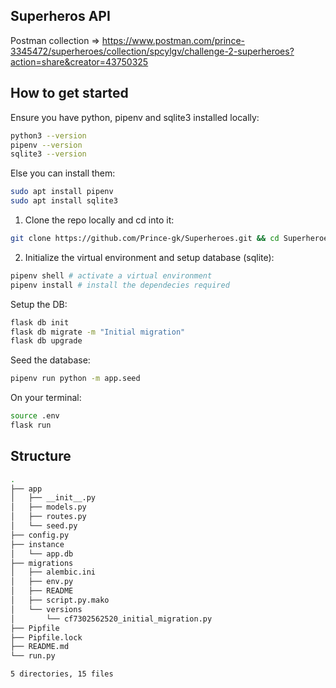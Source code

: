 ## Superheros API

Postman collection => <https://www.postman.com/prince-3345472/superheroes/collection/spcylgv/challenge-2-superheroes?action=share&creator=43750325>

## How to get started

Ensure you have python, pipenv and sqlite3 installed locally:

```bash
python3 --version
pipenv --version
sqlite3 --version
```

Else you can install them:

```bash
sudo apt install pipenv
sudo apt install sqlite3
```

1. Clone the repo locally and cd into it:

```bash
git clone https://github.com/Prince-gk/Superheroes.git && cd Superheroes
```

2. Initialize the virtual environment and setup database (sqlite):

```bash
pipenv shell # activate a virtual environment
pipenv install # install the dependecies required
```

Setup the DB:

```bash
flask db init
flask db migrate -m "Initial migration"
flask db upgrade
```

Seed the database:

```bash
pipenv run python -m app.seed
```

On your terminal:

```bash
source .env
flask run
```

## Structure

```bash
.
├── app
│   ├── __init__.py
│   ├── models.py
│   ├── routes.py
│   └── seed.py
├── config.py
├── instance
│   └── app.db
├── migrations
│   ├── alembic.ini
│   ├── env.py
│   ├── README
│   ├── script.py.mako
│   └── versions
│       └── cf7302562520_initial_migration.py
├── Pipfile
├── Pipfile.lock
├── README.md
└── run.py

5 directories, 15 files

```
